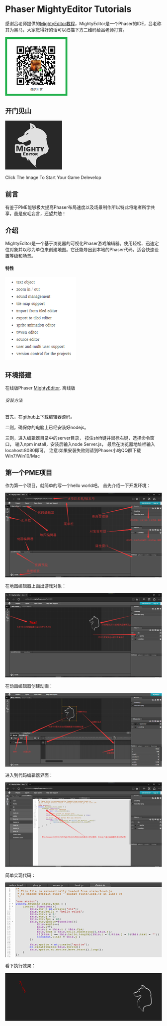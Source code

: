 # Phaser MightyEditor Tutorials

感谢吕老师提供的[MightyEditor教程](PMEPRE.md)，MightyEditor是一个Phaser的IDE，吕老称其为黑马，大家觉得好的话可以扫描下方二维码给吕老师打赏。

![吕老师的打赏二维码](assets/PREFACE/lvlao.png  "吕老师的打赏二维码")

## 开门见山

[![MightyEditor](assets/PMECOMMON/logo.png)](http://mightyeditor.mightyfingers.com/) 

Click The Image To Start Your Game Delevelop

## 前言

有鉴于PME能够极大提高Phaser布局速度以及场景制作所以特此将笔者所学共享，虽是皮毛妄言，还望共勉！

## 介绍

MightyEditor是一个基于浏览器的可视化Phaser游戏编辑器。使用轻松、迅速定位对象并以秒为单位来创建地图。它还能导出到本地的Phaser代码，适合快速设置等级和场景。

#### 特性

![](assets/PMEPRE/features.png)

## 环境搭建

在线版Phaser [MightyEditor](http://mightyeditor.mightyfingers.com).
离线版

###### 安装方法

首先，在[github](https://github.com/TheMightyFingers/mightyeditor)上下载编辑器源码。

二则，确保你的电脑上已经安装好nodejs。

三则，进入编辑器目录中的server目录，
按住shift键并鼠标右键，选择命令窗口，
输入npm install，安装后输入node Server.js，
最后在浏览器地址栏输入locahost:8080即可。
注意:如果安装失败则请到Phaser小站QQ群下载   Win7/Win10/Mac

## 第一个PME项目
作为第一个项目，就简单的写一个hello world吧。
首先介绍一下开发环境：

![](assets/PMEPRE/0.png)

在地图编辑器上画出游戏对象：

![](assets/PMEPRE/1.png)

在动画编辑器创建动画：

![](assets/PMEPRE/5.png)

进入到代码编辑器界面：

![](assets/PMEPRE/2.png)

简单实现代码：

![](assets/PMEPRE/3.png)

看下执行效果：

![](assets/PMEPRE/4.gif)

